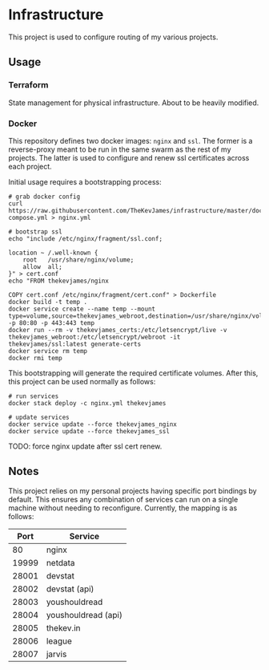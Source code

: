 # Infrastructure

This project is used to configure routing of my various projects.

## Usage

### Terraform

State management for physical infrastructure. About to be heavily modified.

### Docker

This repository defines two docker images: `nginx` and `ssl`. The former is a
reverse-proxy meant to be run in the same swarm as the rest of my projects. The
latter is used to configure and renew ssl certificates across each project.

Initial usage requires a bootstrapping process:

    # grab docker config
    curl https://raw.githubusercontent.com/TheKevJames/infrastructure/master/docker-compose.yml > nginx.yml

    # bootstrap ssl
    echo "include /etc/nginx/fragment/ssl.conf;

    location ~ /.well-known {
        root   /usr/share/nginx/volume;
        allow  all;
    }" > cert.conf
    echo "FROM thekevjames/nginx

    COPY cert.conf /etc/nginx/fragment/cert.conf" > Dockerfile
    docker build -t temp .
    docker service create --name temp --mount type=volume,source=thekevjames_webroot,destination=/usr/share/nginx/volume -p 80:80 -p 443:443 temp
    docker run --rm -v thekevjames_certs:/etc/letsencrypt/live -v thekevjames_webroot:/etc/letsencrypt/webroot -it thekevjames/ssl:latest generate-certs
    docker service rm temp
    docker rmi temp

This bootstrapping will generate the required certificate volumes. After this,
this project can be used normally as follows:

    # run services
    docker stack deploy -c nginx.yml thekevjames

    # update services
    docker service update --force thekevjames_nginx
    docker service update --force thekevjames_ssl

TODO: force nginx update after ssl cert renew.

## Notes

This project relies on my personal projects having specific port bindings by
default. This ensures any combination of services can run on a single machine
without needing to reconfigure. Currently, the mapping is as follows:

| Port  | Service             |
| ----- | ------------------- |
| 80    | nginx               |
| 19999 | netdata             |
| 28001 | devstat             |
| 28002 | devstat (api)       |
| 28003 | youshouldread       |
| 28004 | youshouldread (api) |
| 28005 | thekev.in           |
| 28006 | league              |
| 28007 | jarvis              |
